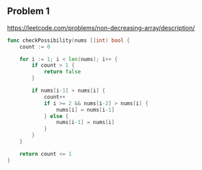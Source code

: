 ## Problem 1
https://leetcode.com/problems/non-decreasing-array/description/

```go
func checkPossibility(nums []int) bool {
	count := 0

	for i := 1; i < len(nums); i++ {
		if count > 1 {
			return false
		}

		if nums[i-1] > nums[i] {
			count++
			if i >= 2 && nums[i-2] > nums[i] {
				nums[i] = nums[i-1]
			} else {
				nums[i-1] = nums[i]
			}
		}
	}

	return count <= 1
}
```
